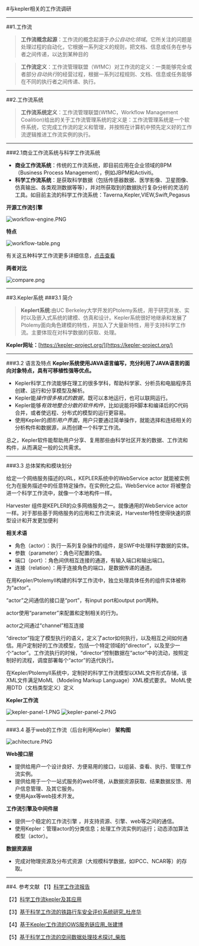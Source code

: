 #与kepler相关的工作流调研

---

##1.工作流
>**工作流概念起源**：工作流的概念起源于*办公自动化领域*。它所关注的问题是处理过程的自动化，它根据一系列定义的规则，把文档、信息或任务在参与者之间传递，以达到某种目的

>**工作流定义**：工作流管理联盟（WfMC）对工作流的定义：一类能够完全或者部分*自动执行*的经营过程，根据一系列过程规则、文档、信息或任务能够在不同的执行者之间传递、执行。

---
##2.工作流系统
>**工作流系统定义**：工作流管理联盟(WfMC，Workflow Management Coalition)给出的关于工作流管理系统的定义是：工作流管理系统是一个软件系统，它完成工作流的定义和管理，并按照在计算机中预先定义好的工作流逻辑推进工作流实例的执行。

---

###2.1商业工作流系统与科学工作流系统

+  **商业工作流系统**：传统的工作流系统，即目前应用在企业领域的BPM（Business Process Management），例如JBPM和Activiti。
+  **科学工作流系统**：是获取科学数据（包括传感器数据、医学影像、卫星图像、仿真输出、各类观测数据等等），并对所获取到的数据执行复杂分析的灵活的工具。如目前主流的科学工作流系统：Taverna,Kepler,VIEW,Swift,Pegasus

**开源工作流引擎**

![workflow-engine.PNG](https://github.com/jennyzhang8800/FlowControl/blob/master/pictures/workflow-engine.PNG)

**特点**

![workflow-table.png](https://github.com/jennyzhang8800/FlowControl/blob/master/pictures/workflow-table.PNG)

有关这五种科学工作流更多详细信息，[点击查看](https://github.com/jennyzhang8800/FlowControl/blob/master/%E5%8F%82%E8%80%83%E6%96%87%E7%8C%AE/%E7%A7%91%E5%AD%A6%E5%B7%A5%E4%BD%9C%E6%B5%81/%E7%A7%91%E5%AD%A6%E5%B7%A5%E4%BD%9C%E6%B5%81%E6%8A%A5%E5%91%8A.doc)

**两者对比**

![compare.png](https://github.com/jennyzhang8800/FlowControl/blob/master/pictures/compare.PNG)

---
##3.Kepler系统
###3.1 简介
>**Keplert系统**:由UC Berkeley大学开发的Ptolemy系统，用于研究并发、实时以及嵌入式系统的建模、仿真和设计。Kepler系统很好地继承和发展了Ptolemy面向角色建模的特性，并加入了大量新特性，用于支持科学工作流。主要体现在对科学数据的获取、处理。

**Kepler网址：**[https://kepler-project.org/](https://kepler-project.org/)

----

###3.2 语言及特点
**Kepler系统使用JAVA语言编写，充分利用了JAVA语言的面向对象特点，具有可移植性强等优点。**

+ Kepler科学工作流能够在理工的很多学科，帮助科学家、分析员和电脑程序员创建、运行和分享模型及解析。
+ Kepler能*操作很多格式的数据*，既可以本地运行，也可以联网运行。
+ Kepler能够*有效地整合分散的软件构件*，比如说能将R脚本和编译后的C代码合并，或者使远程、分布式的模型的运行更容易。
+ 使用Kepler的*图形用户界面*，用户只要通过简单操作，就能选择和连结相关的分析构件和数据源，从而创建一个科学工作流。

总之，Kepler软件能帮助用户分享、复用那些由科学社区开发的数据、工作流和构件，从而满足一般的公共需求。

----

###3.3 总体架构和模块划分

  给定一个网络服务描述的URL，KEPLER系统中的WebService actor 就能被实例化为在服务描述中的任意特定操作。在实例化之后。WebService actor 将被整合进一个科学工作流中，就像一个本地构件一样。

  Harvester 组件是KEPLER的众多网络服务之一。就像通用的WebService actor 一样。对于那些基于网络服务的应用和工作流来说，Harvester特性使得快速的原型设计和开发更加便利

 **相关术语**

+ 角色（actor）：执行一系列复杂操作的组件，是SWF中处理科学数据的实体。
+ 参数（parameter）：角色可配置的值。
+ 端口（port）：角色间供相互连接的通道，有输入端口和输出端口。
+ 连接（relation）：用于连接角色的端口，是数据传递的通道。

在用Kepler/PtolemyII构建的科学工作流中，独立处理具体任务的组件实体被称为“actor”。

  “actor”之间通信的接口是“port”，有input port和output port两种。

  actor使用“parameter”来配置和定制相关的行为。

  actor之间通过“channel”相互连接

  “director”指定了模型执行的语义，定义了actor如何执行，以及相互之间如何通信。用户定制好的工作流模型，包括一个特定领域的“director”，以及至少一个“actor”。工作流执行的时候，“director”控制数据在“actor”中的流动，按照定制好的流程，调度部署每个“actor”的迭代执行。

  在Kepler/PtolemyII系统中，定制好的科学工作流模型以XML文件形式存储，该XML文件满足MoML（Modeling Markup Language）XML模式要求。
MoML使用DTD（文档类型定义）定义

**Kepler工作流**

![kepler-panel-1.PNG](https://github.com/jennyzhang8800/FlowControl/blob/master/pictures/kepler-panel-1.PNG)
![kepler-panel-2.PNG](https://github.com/jennyzhang8800/FlowControl/blob/master/pictures/Kepler-panel-2.PNG)

----

###3.4 基于web的工作流（后台利用Kepler）
**架构图**

![achitecture.PNG](https://github.com/jennyzhang8800/FlowControl/blob/master/pictures/achitecture.PNG)

**Web接口层**
+ 提供给用户一个设计良好、方便易用的接口，以组装、查看、执行、管理工作流实例。
+ 提供给用于一个一站式服务的web环境，从数据资源获取、结果数据反馈、用户信息管理、及其它服务。
+ 使用Ajax等web技术开发。

**工作流引擎及中间件层**
+ 提供一个稳定的工作流引擎 ，并支持资源、引擎、web等之间的通信。
+ 使用Kepler：管理actor的分类信息；处理工作流实例的运行；动态添加算法模型（actor）。 
 
**数据资源层**
+ 完成对物理资源及分布式资源（大规模科学数据，如IPCC、NCAR等）的存取。

---
##4. 参考文献
【1】[科学工作流报告](https://github.com/jennyzhang8800/FlowControl/blob/master/%E5%8F%82%E8%80%83%E6%96%87%E7%8C%AE/%E7%A7%91%E5%AD%A6%E5%B7%A5%E4%BD%9C%E6%B5%81/%E7%A7%91%E5%AD%A6%E5%B7%A5%E4%BD%9C%E6%B5%81%E6%8A%A5%E5%91%8A.doc)

【2】[科学工作流kepler及其应用](https://github.com/jennyzhang8800/FlowControl/blob/master/%E5%8F%82%E8%80%83%E6%96%87%E7%8C%AE/%E7%A7%91%E5%AD%A6%E5%B7%A5%E4%BD%9C%E6%B5%81/%E7%A7%91%E5%AD%A6%E5%B7%A5%E4%BD%9C%E6%B5%81kepler%E5%8F%8A%E5%85%B6%E5%BA%94%E7%94%A8.ppt)

【3】[基于科学工作流的铁路行车安全评价系统研究_杜彦华](https://github.com/jennyzhang8800/FlowControl/blob/master/%E5%8F%82%E8%80%83%E6%96%87%E7%8C%AE/%E7%A7%91%E5%AD%A6%E5%B7%A5%E4%BD%9C%E6%B5%81/%E5%9F%BA%E4%BA%8E%E7%A7%91%E5%AD%A6%E5%B7%A5%E4%BD%9C%E6%B5%81%E7%9A%84%E9%93%81%E8%B7%AF%E8%A1%8C%E8%BD%A6%E5%AE%89%E5%85%A8%E8%AF%84%E4%BB%B7%E7%B3%BB%E7%BB%9F%E7%A0%94%E7%A9%B6_%E6%9D%9C%E5%BD%A6%E5%8D%8E.pdf)

【4】[基于Kepler工作流的OWS服务链应用_张建博](https://github.com/jennyzhang8800/FlowControl/blob/master/%E5%8F%82%E8%80%83%E6%96%87%E7%8C%AE/%E7%A7%91%E5%AD%A6%E5%B7%A5%E4%BD%9C%E6%B5%81/%E5%9F%BA%E4%BA%8EKepler%E5%B7%A5%E4%BD%9C%E6%B5%81%E7%9A%84OWS%E6%9C%8D%E5%8A%A1%E9%93%BE%E5%BA%94%E7%94%A8_%E5%BC%A0%E5%BB%BA%E5%8D%9A.pdf)

【5】[基于科学工作流的空间数据处理技术探讨_柴胜](https://github.com/jennyzhang8800/FlowControl/blob/master/%E5%8F%82%E8%80%83%E6%96%87%E7%8C%AE/%E7%A7%91%E5%AD%A6%E5%B7%A5%E4%BD%9C%E6%B5%81/%E5%9F%BA%E4%BA%8E%E7%A7%91%E5%AD%A6%E5%B7%A5%E4%BD%9C%E6%B5%81%E7%9A%84%E7%A9%BA%E9%97%B4%E6%95%B0%E6%8D%AE%E5%A4%84%E7%90%86%E6%8A%80%E6%9C%AF%E6%8E%A2%E8%AE%A8_%E6%9F%B4%E8%83%9C.pdf)


